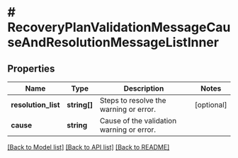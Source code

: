 # # RecoveryPlanValidationMessageCauseAndResolutionMessageListInner

## Properties

Name | Type | Description | Notes
------------ | ------------- | ------------- | -------------
**resolution_list** | **string[]** | Steps to resolve the warning or error. | [optional]
**cause** | **string** | Cause of the validation warning or error. |

[[Back to Model list]](../../README.md#models) [[Back to API list]](../../README.md#endpoints) [[Back to README]](../../README.md)
